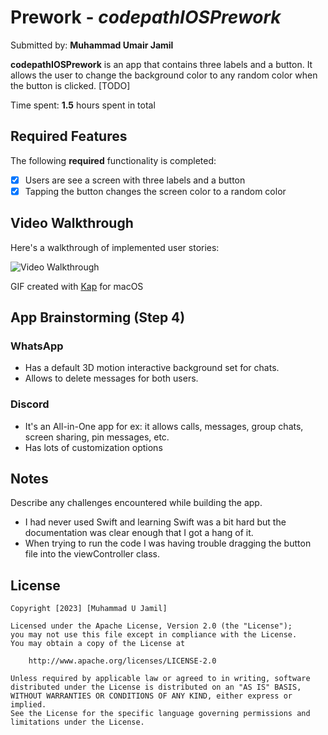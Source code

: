 # Prework - *codepathIOSPrework*

Submitted by: **Muhammad Umair Jamil**

**codepathIOSPrework** is an app that contains three labels and a button. It allows the user to change the background color to any random color when the button is clicked. [TODO] 

Time spent: **1.5** hours spent in total

## Required Features

The following **required** functionality is completed:

- [x] Users are see a screen with three labels and a button
- [x] Tapping the button changes the screen color to a random color
 
## Video Walkthrough

Here's a walkthrough of implemented user stories:

<img src='http://i.imgur.com/link/to/your/gif/file.gif' title='Video Walkthrough' width='' alt='Video Walkthrough' />

<!-- Replace this with whatever GIF tool you used! -->
GIF created with [Kap](https://getkap.co/) for macOS
<!-- Recommended tools:
[Kap](https://getkap.co/) for macOS
[ScreenToGif](https://www.screentogif.com/) for Windows
[peek](https://github.com/phw/peek) for Linux. -->

## App Brainstorming (Step 4)
### WhatsApp
- Has a default 3D motion interactive background set for chats.
- Allows to delete messages for both users. 

### Discord
- It's an All-in-One app for ex: it allows calls, messages, group chats, screen sharing, pin messages, etc.
- Has lots of customization options 

## Notes

Describe any challenges encountered while building the app.
- I had never used Swift and learning Swift was a bit hard but the documentation was clear enough that I got a hang of it. 
- When trying to run the code I was having trouble dragging the button file into the viewController class. 

## License

    Copyright [2023] [Muhammad U Jamil]

    Licensed under the Apache License, Version 2.0 (the "License");
    you may not use this file except in compliance with the License.
    You may obtain a copy of the License at

        http://www.apache.org/licenses/LICENSE-2.0

    Unless required by applicable law or agreed to in writing, software
    distributed under the License is distributed on an "AS IS" BASIS,
    WITHOUT WARRANTIES OR CONDITIONS OF ANY KIND, either express or implied.
    See the License for the specific language governing permissions and
    limitations under the License.
